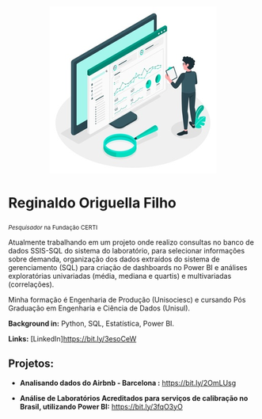   <p align="center">
  <img src="https://github.com/reginaldooriguella/Portfolio/blob/master/ilustracao-do-conceito-de-estatisticas-do-site_114360-1434.jpg" >
</p>



# Reginaldo Origuella Filho
<sub>*Pesquisador* na Fundação CERTI</sub>

Atualmente trabalhando em um projeto onde realizo consultas no banco de dados SSIS-SQL do sistema do laboratório, para selecionar informações sobre demanda, organização dos dados extraídos do sistema de gerenciamento (SQL) para criação de dashboards no Power BI e análises exploratórias univariadas (média, mediana e quartis) e multivariadas (correlações).

Minha formação é Engenharia de Produção (Unisociesc) e cursando Pós Graduação em Engenharia e Ciência de Dados (Unisul).

**Background in:** Python, SQL, Estatística, Power BI.

**Links:**
[LinkedIn]https://bit.ly/3esoCeW

## Projetos:


* **Analisando dados do Airbnb - Barcelona :** https://bit.ly/2OmLUsg

* **Análise de Laboratórios Acreditados para serviços de calibração no Brasil, utilizando Power BI:** https://bit.ly/3fqO3yO
